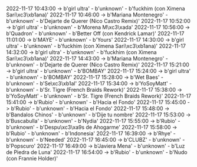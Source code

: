 2022-11-17 10:43:00 -> b'girl ultra' - b'unknown' - b'fuckhim (con Ximena Sari\xc3\xb1ana)'
2022-11-17 10:46:00 -> b'Mariana Montenegro' - b'unknown' - b'Dejarte de Querer (Nico Castro Remix)'
2022-11-17 10:52:00 -> b'girl ultra' - b'unknown' - b'Morena M\xc3\xada'
2022-11-17 10:56:00 -> b'Quadron' - b'unknown' - b'Better Off (con Kendrick Lamar)'
2022-11-17 11:01:00 -> b'MAYE' - b'unknown' - b'Yours'
2022-11-17 14:30:00 -> b'girl ultra' - b'unknown' - b'fuckhim (con Ximena Sari\xc3\xb1ana)'
2022-11-17 14:32:00 -> b'girl ultra' - b'unknown' - b'fuckhim (con Ximena Sari\xc3\xb1ana)'
2022-11-17 14:43:00 -> b'Mariana Montenegro' - b'unknown' - b'Dejarte de Querer (Nico Castro Remix)'
2022-11-17 15:21:00 -> b'girl ultra' - b'unknown' - b'BOMBAY'
2022-11-17 15:24:00 -> b'girl ultra' - b'unknown' - b'BOMBAY'
2022-11-17 15:28:00 -> b'Wet Baes' - b'unknown' - b'Se\xc3\xb1al'
2022-11-17 15:34:00 -> b'YoSoyMatt' - b'unknown' - b'Sr. Tigre (French Braids Rework)'
2022-11-17 15:38:00 -> b'YoSoyMatt' - b'unknown' - b'Sr. Tigre (French Braids Rework)'
2022-11-17 15:41:00 -> b'Rubio' - b'unknown' - b'Hacia el Fondo'
2022-11-17 15:45:00 -> b'Rubio' - b'unknown' - b'Hacia el Fondo'
2022-11-17 15:48:00 -> b'Bandalos Chinos' - b'unknown' - b'Dije tu nombre'
2022-11-17 15:53:00 -> b'Buscabulla' - b'unknown' - b'Nydia'
2022-11-17 15:55:00 -> b'Rubio' - b'unknown' - b'Despu\xc3\xa9s de Ahogarme'
2022-11-17 15:58:00 -> b'Rubio' - b'unknown' - b'Indonesia'
2022-11-17 16:39:00 -> b'Rhye' - b'unknown' - b'Needed'
2022-11-17 16:45:00 -> b'CLUBZ' - b'unknown' - b'Popscuro'
2022-11-17 16:49:00 -> b'Javiera Mena' - b'unknown' - b'Luz de Piedra de Luna'
2022-11-17 16:54:00 -> b'Rubio' - b'unknown' - b'Nudo (con Frannie Holder)'
